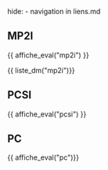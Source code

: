 hide: - navigation  in liens.md

## MP2I
{{ affiche_eval("mp2i") }}

{{ liste_dm("mp2i")}}


## PCSI

{{ affiche_eval("pcsi") }}

## PC

{{ affiche_eval("pc")}}

